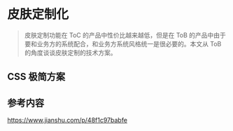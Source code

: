 # 皮肤定制化

> 皮肤定制功能在 ToC 的产品中性价比越来越低，但是在 ToB 的产品中由于要和业务方的系统配合，和业务方系统风格统一是很必要的。本文从 ToB 的角度谈谈皮肤定制的技术方案。

## CSS 极简方案

## 参考内容

https://www.jianshu.com/p/48f1c97babfe
